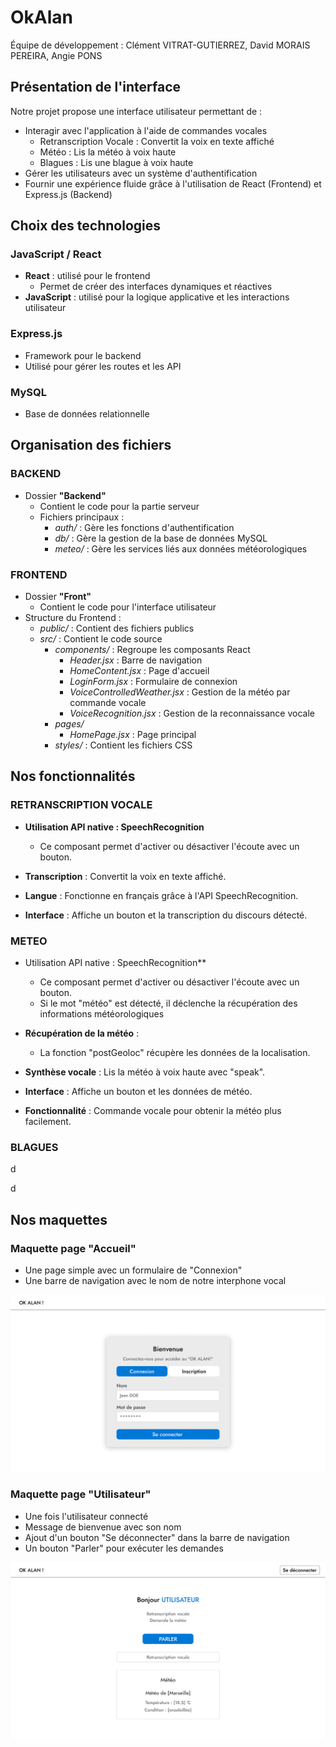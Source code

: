 # OkAlan

Équipe de développement : Clément VITRAT-GUTIERREZ, David MORAIS PEREIRA, Angie PONS

## Présentation de l'interface

Notre projet propose une interface utilisateur permettant de :

* Interagir avec l'application à l'aide de commandes vocales
  * Retranscription Vocale : Convertit la voix en texte affiché
  * Météo : Lis la météo à voix haute
  * Blagues : Lis une blague à voix haute
* Gérer les utilisateurs avec un système d'authentification
* Fournir une expérience fluide grâce à l'utilisation de React (Frontend) et Express.js (Backend)


## Choix des technologies

### JavaScript / React

* **React** : utilisé pour le frontend
  * Permet de créer des interfaces dynamiques et réactives
* **JavaScript** : utilisé pour la logique applicative et les interactions utilisateur

### Express.js

* Framework pour le backend
* Utilisé pour gérer les routes et les API

### MySQL

* Base de données relationnelle


## Organisation des fichiers

### BACKEND

* Dossier **"Backend"**
  * Contient le code pour la partie serveur
  * Fichiers principaux :
    * *auth/* : Gère les fonctions d'authentification
    * *db/* : Gère la gestion de la base de données MySQL
    * *meteo/* : Gère les services liés aux données météorologiques

### FRONTEND

* Dossier **"Front"**
  * Contient le code pour l'interface utilisateur
* Structure du Frontend :
  * *public/* : Contient des fichiers publics
  * *src/* : Contient le code source
    * *components/* : Regroupe les composants React
      * *Header.jsx* : Barre de navigation
      * *HomeContent.jsx* : Page d'accueil
      * *LoginForm.jsx* : Formulaire de connexion
      * *VoiceControlledWeather.jsx* : Gestion de la météo par commande vocale
      * *VoiceRecognition.jsx* : Gestion de la reconnaissance vocale
    * *pages/*
      * *HomePage.jsx* : Page principal
    * *styles/* : Contient les fichiers CSS


## Nos fonctionnalités

### RETRANSCRIPTION VOCALE

* **Utilisation API native : SpeechRecognition**

  * Ce composant permet d'activer ou désactiver l'écoute avec un bouton.
* **Transcription** : Convertit la voix en texte affiché.
* **Langue** : Fonctionne en français grâce à l'API SpeechRecognition.
* **Interface** : Affiche un bouton et la transcription du discours détecté.

### METEO

* Utilisation API native : SpeechRecognition**

  * Ce composant permet d'activer ou désactiver l'écoute avec un bouton.
  * Si le mot "météo" est détecté, il déclenche la récupération des informations météorologiques
* **Récupération de la météo** :

  * La fonction "postGeoloc" récupère les données de la localisation.
* **Synthèse vocale** : Lis la météo à voix haute avec "speak".
* **Interface** : Affiche un bouton et les données de météo.
* **Fonctionnalité** : Commande vocale pour obtenir la météo plus facilement.

### BLAGUES

d

d


## Nos maquettes

### Maquette page "Accueil"

- Une page simple avec un formulaire de "Connexion"
- Une barre de navigation avec le nom de notre interphone vocal

![1737449840574](images/README/1737449840574.png)

### Maquette page "Utilisateur"

* Une fois l'utilisateur connecté
* Message de bienvenue avec son nom
* Ajout d'un bouton "Se déconnecter" dans la barre de navigation
* Un bouton "Parler" pour exécuter les demandes

![1737449910696](images/README/1737449910696.png)
